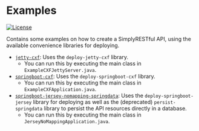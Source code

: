 # Examples
[![License](https://img.shields.io/badge/License-Apache%202.0-blue.svg?style=plastic)](https://opensource.org/licenses/Apache-2.0)

Contains some examples on how to create a SimplyRESTful API, using the available convenience libraries for deploying.

* [`jetty-cxf`](/examples/jetty-cxf): Uses the `deploy-jetty-cxf` library.
    * You can run this by executing the main class in `ExampleCXFJettyServer.java`.
* [`springboot-cxf`](/examples/springboot-cxf): Uses the `deploy-springboot-cxf` library.
    * You can run this by executing the main class in `ExampleCXFApplication.java`.
* [`springboot-jersey-nomapping-springdata`](/examples/springboot-jersey-nomapping-springdata): Uses the `deploy-springboot-jersey` library for deploying as well as the (deprecated) `persist-springdata` library to persist the API resources directly in a database.
    * You can run this by executing the main class in `JerseyNoMappingApplication.java`.
